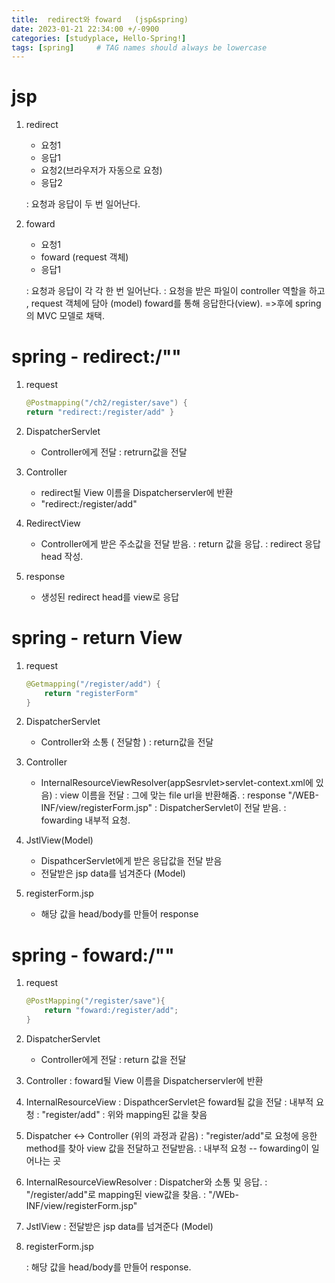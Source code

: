 ```yaml
---
title:  redirect와 foward   (jsp&spring)
date: 2023-01-21 22:34:00 +/-0900
categories: [studyplace, Hello-Spring!]
tags: [spring]     # TAG names should always be lowercase
---
```



# jsp

1. redirect
    - 요청1
    - 응답1
    - 요청2(브라우저가 자동으로 요청)
    - 응답2

    : 요청과 응답이 두 번 일어난다.

2. foward
    - 요청1
    - foward (request 객체)
    - 응답1

    : 요청과 응답이 각 각 한 번 일어난다.
    : 요청을 받은 파일이 controller 역할을 하고 , request 객체에 담아 (model) foward를 통해 응답한다(view). =>후에 spring의 MVC 모델로 채택.

# spring - redirect:/"" 

1. request

    ```java
    @Postmapping("/ch2/register/save") {
    return "redirect:/register/add" }
    ```

2. DispatcherServlet
    - Controller에게 전달
        : retrurn값을 전달
3. Controller
    - redirect될 View 이름을 Dispatcherservler에 반환
    - "redirect:/register/add"
4. RedirectView
    - Controller에게 받은 주소값을 전달 받음.
        : return 값을 응답.
        : redirect 응답 head 작성.
4. response
    - 생성된 redirect head를 view로 응답

# spring - return View

1. request

    ```java
    @Getmapping("/register/add") {
        return "registerForm"
    }
    ```

2. DispatcherServlet
    - Controller와 소통 ( 전달함 )
        : return값을 전달
3. Controller
    - InternalResourceViewResolver(appSesrvlet>servlet-context.xml에 있음)
        : view 이름을 전달
        : 그에 맞는 file url을 반환해줌.
        : response "/WEB-INF/view/registerForm.jsp"
        : DispatcherServlet이 전달 받음. 
        : fowarding 내부적 요청.
4. JstlView(Model)
    - DispathcerServlet에게 받은 응답값을 전달 받음
    - 전달받은 jsp data를 넘겨준다 (Model)
5. registerForm.jsp
    - 해당 값을 head/body를 만들어 response

# spring - foward:/""

1. request

    ```java
    @PostMapping("/register/save"){
        return "foward:/register/add"; 
    }
    ```

2. DispatcherServlet
    - Controller에게 전달
    : return 값을 전달
3. Controller
    : foward될 View 이름을 Dispatcherservler에 반환
4. InternalResourceView
    : DispathcerServlet은 foward될 값을 전달
    : 내부적 요청
    : "register/add" 
    : 위와 mapping된 값을 찾음
5. Dispatcher <-> Controller (위의 과정과 같음)
    : "register/add"로 요청에 응한 method를 찾아 view 값을 전달하고 전달받음.
    : 내부적 요청 -- fowarding이 일어나는 곳
6. InternalResourceViewResolver
    : Dispatcher와 소통 및 응답.
    : "/register/add"로 mapping된 view값을 찾음.
    : "/WEb-INF/view/registerForm.jsp"
7. JstlView
    : 전달받은 jsp data를 넘겨준다 (Model)
8. registerForm.jsp

    : 해당 값을 head/body를 만들어 response.